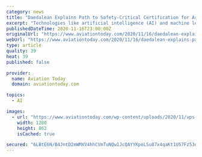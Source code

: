 ```yaml
---
category: news
title: "Daedalean Explains Path to Safety-Critical Certification for Artificial Intelligence in Avionics"
excerpt: "Technologies like artificial intelligence (AI) and machine learning (ML) continue to be a black box for many in the aviation industry, Luuk van Dijk, founder and CEO of Daedalean, said during a Revolution."
publishedDateTime: 2020-11-16T23:00:00Z
originalUrl: "https://www.aviationtoday.com/2020/11/16/daedalean-explains-path-safety-critical-certification-artificial-intelligence-avionics/"
webUrl: "https://www.aviationtoday.com/2020/11/16/daedalean-explains-path-safety-critical-certification-artificial-intelligence-avionics/"
type: article
quality: 39
heat: 39
published: false

provider:
  name: Aviation Today
  domain: aviationtoday.com

topics:
  - AI

images:
  - url: "https://www.aviationtoday.com/wp-content/uploads/2020/11/vps-visualisation.png"
    width: 1280
    height: 862
    isCached: true

secured: "6LBtE6N/B4JntD2mWMXV4hhCVmTuNQw1JcQAYYKpoLSu87x4qaKt1U57Fz53oTLWhfEeegaJb4RJxzyqz6Kc+9IxObFXHQ57H5X3sJVRnEecsxodI/nt8NTdPgAKDjRv1EnRLMuzYX9Etl4Ww/Pht/6pwRMCErIPBT1SeXtSDojEVYnb45+xOXib+bs8sP7qnpsskJ2h5Tdw2we4vVaECN4NrGazL7s6htzWSl9xgwJ9m/QHHYpVOIGKnJ/kxo0meLgBycG83xcR+wx0o72+vBKaTQJRQ2/pZ01dFRd099h8o3B1CDJlQrNoks7hN1LFEry7DIFrUWmLKNLarNeDolOemDqrGAhhh/Nw0HljwXg=;zzHIY7X+6nAQyewHyjPKwg=="
---
```


